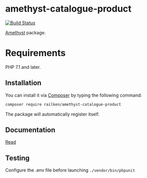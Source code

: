 # amethyst-catalogue-product

[![Build Status](https://travis-ci.org/railken/amethyst-catalogue-product.svg?branch=master)](https://travis-ci.org/railken/amethyst-catalogue-product)

[Amethyst](https://github.com/railken/amethyst) package.

# Requirements

PHP 7.1 and later.

## Installation

You can install it via [Composer](https://getcomposer.org/) by typing the following command:

```bash
composer require railken/amethyst-catalogue-product
```

The package will automatically register itself.

## Documentation

[Read](docs/index.md)

## Testing

Configure the .env file before launching `./vendor/bin/phpunit`

